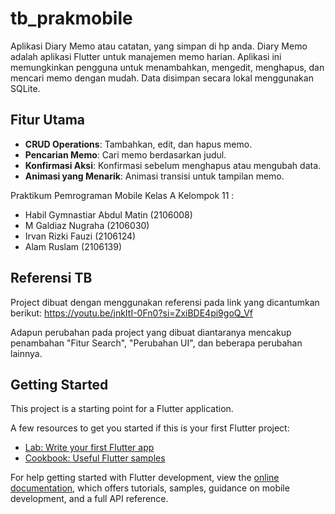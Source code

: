 # tb_prakmobile

Aplikasi Diary Memo atau catatan,  yang simpan di hp anda.
Diary Memo adalah aplikasi Flutter untuk manajemen memo harian. Aplikasi ini memungkinkan pengguna untuk menambahkan, mengedit, menghapus, dan mencari memo dengan mudah. Data disimpan secara lokal menggunakan SQLite.

## Fitur Utama

- **CRUD Operations**: Tambahkan, edit, dan hapus memo.
- **Pencarian Memo**: Cari memo berdasarkan judul.
- **Konfirmasi Aksi**: Konfirmasi sebelum menghapus atau mengubah data.
- **Animasi yang Menarik**: Animasi transisi untuk tampilan memo.

Praktikum Pemrograman Mobile
Kelas A
Kelompok 11 :
- Habil Gymnastiar Abdul Matin (2106008)
- M Galdiaz Nugraha (2106030)
- Irvan Rizki Fauzi (2106124)
- Alam Ruslam (2106139)

## Referensi TB
Project dibuat dengan menggunakan referensi pada link yang dicantumkan berikut:
https://youtu.be/jnkItI-0Fn0?si=ZxiBDE4pi9goQ_Vf

Adapun perubahan pada project yang dibuat diantaranya mencakup penambahan "Fitur Search", "Perubahan UI", dan beberapa perubahan lainnya.


## Getting Started

This project is a starting point for a Flutter application.

A few resources to get you started if this is your first Flutter project:

- [Lab: Write your first Flutter app](https://docs.flutter.dev/get-started/codelab)
- [Cookbook: Useful Flutter samples](https://docs.flutter.dev/cookbook)

For help getting started with Flutter development, view the
[online documentation](https://docs.flutter.dev/), which offers tutorials,
samples, guidance on mobile development, and a full API reference.
